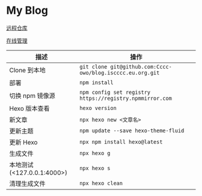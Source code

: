 # My Blog

[远程仓库](https://github.com/Cccc-owo/blog.iscccc.eu.org)

[在线管理](https://blog-edit.iscccc.eu.org/)

|描述|操作|
|----|----|
|Clone 到本地|```git clone git@github.com:Cccc-owo/blog.iscccc.eu.org.git```|
|部署|```npm install```|
|切换 npm 镜像源|```npm config set registry https://registry.npmmirror.com```|
|Hexo 版本查看|```hexo version```|
|新文章|```npx hexo new <文章名>```|
|更新主题|```npm update --save hexo-theme-fluid```|
|更新 Hexo|```npx npm install hexo@latest```|
|生成文件|```npx hexo g```|
|本地测试(<127.0.0.1:4000>)|```npx hexo s```|
|清理生成文件|```npx hexo clean```|
